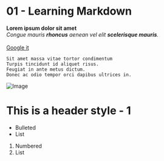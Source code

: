 # 01 - Learning Markdown

**Lorem ipsum dolor sit amet**
<br/>
_Congue mauris **rhoncus** aenean vel elit **scelerisque mauris**._
<br/>
<br/>
[Google it](www.google.com)

```
Sit amet massa vitae tortor condimentum 
Turpis tincidunt id aliquet risus. 
Feugiat in ante metus dictum. 
Donec ac odio tempor orci dapibus ultrices in.
```
![Image](src)



# This is a header style - 1 

- Bulleted
- List

1. Numbered
2. List
